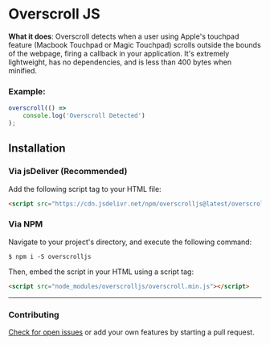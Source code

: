 # Overscroll JS

**What it does**: Overscroll detects when a user using Apple's touchpad feature (Macbook Touchpad or Magic Touchpad) scrolls outside the bounds of the webpage, firing a callback in your application.
It's extremely lightweight, has no dependencies, and is less than 400 bytes when minified.

### Example:
```javascript
overscroll(() => 
	console.log('Overscroll Detected')
);
```


## Installation

### Via jsDeliver (Recommended)


Add the following script tag to your HTML file:

```html
<script src="https://cdn.jsdelivr.net/npm/overscrolljs@latest/overscroll.min.js"></script>
```

### Via NPM

Navigate to your project's directory, and execute the following command:

	$ npm i -S overscrolljs

Then, embed the script in your HTML using a script tag:
```html
<script src="node_modules/overscrolljs/overscroll.min.js"></script>
```
___

### Contributing

[Check for open issues](https://github.com/bluzi/overscroll/issues) or add your own features by starting a pull request.
